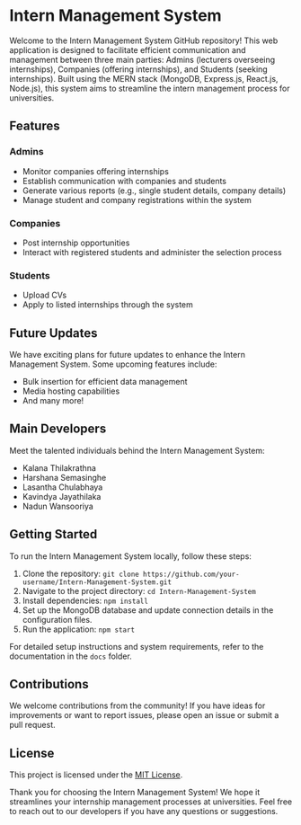 # Intern Management System

Welcome to the Intern Management System GitHub repository! This web application is designed to facilitate efficient communication and management between three main parties: Admins (lecturers overseeing internships), Companies (offering internships), and Students (seeking internships). Built using the MERN stack (MongoDB, Express.js, React.js, Node.js), this system aims to streamline the intern management process for universities.

## Features

### Admins
- Monitor companies offering internships
- Establish communication with companies and students
- Generate various reports (e.g., single student details, company details)
- Manage student and company registrations within the system

### Companies
- Post internship opportunities
- Interact with registered students and administer the selection process

### Students
- Upload CVs
- Apply to listed internships through the system

## Future Updates
We have exciting plans for future updates to enhance the Intern Management System. Some upcoming features include:
- Bulk insertion for efficient data management
- Media hosting capabilities
- And many more!

## Main Developers
Meet the talented individuals behind the Intern Management System:
- Kalana Thilakrathna
- Harshana Semasinghe
- Lasantha Chulabhaya
- Kavindya Jayathilaka
- Nadun Wansooriya

## Getting Started
To run the Intern Management System locally, follow these steps:

1. Clone the repository: `git clone https://github.com/your-username/Intern-Management-System.git`
2. Navigate to the project directory: `cd Intern-Management-System`
3. Install dependencies: `npm install`
4. Set up the MongoDB database and update connection details in the configuration files.
5. Run the application: `npm start`

For detailed setup instructions and system requirements, refer to the documentation in the `docs` folder.

## Contributions
We welcome contributions from the community! If you have ideas for improvements or want to report issues, please open an issue or submit a pull request.

## License
This project is licensed under the [MIT License](LICENSE.md).

Thank you for choosing the Intern Management System! We hope it streamlines your internship management processes at universities. Feel free to reach out to our developers if you have any questions or suggestions.
